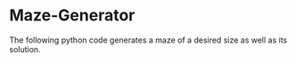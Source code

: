 # Maze-Generator
The following python code generates a maze of a desired size as well as its solution.
